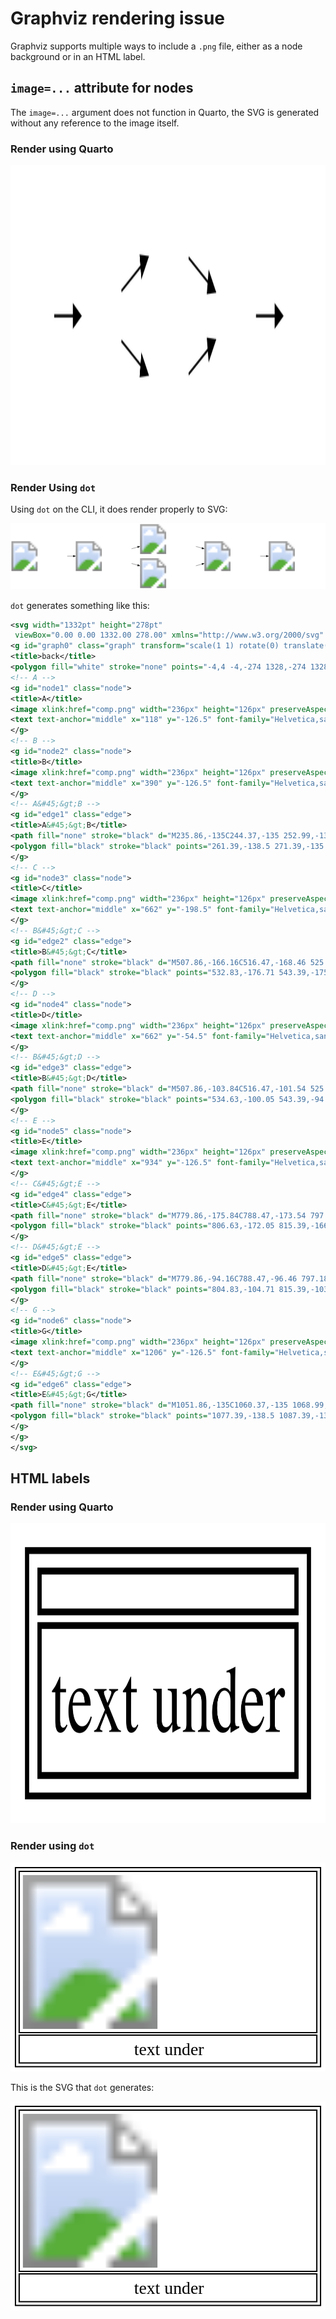 # Graphviz rendering issue

Graphviz supports multiple ways to include a `.png` file, either as a
node background or in an HTML label.

## `image=...` attribute for nodes

The `image=...` argument does not function in Quarto, the SVG is
generated without any reference to the image itself.

### Render using Quarto

<div>

<div>

<img src="graphviz_files/figure-commonmark/dot-figure-1.png"
style="width:7in;height:5in" />

</div>

</div>

### Render Using `dot`

Using `dot` on the CLI, it does render properly to SVG:

<?xml version="1.0" encoding="UTF-8" standalone="no"?>
<!-- Generated by graphviz version 8.1.0 (20230707.0739)
 -->
<!-- Title: back Pages: 1 -->
<svg width="1332pt" height="278pt" viewBox="0.00 0.00 1332.00 278.00" xmlns="http://www.w3.org/2000/svg" xmlns:xlink="http://www.w3.org/1999/xlink">
<g id="graph0" class="graph" transform="scale(1 1) rotate(0) translate(4 274)">
<title>
back
</title>
<polygon fill="white" stroke="none" points="-4,4 -4,-274 1328,-274 1328,4 -4,4"/>
<!-- A --> <g id="node1" class="node">
<title>
A
</title>
<image xlink:href="comp.png" width="236px" height="126px" preserveAspectRatio="xMinYMin meet" x="0" y="-198"/>
<text text-anchor="middle" x="118" y="-126.5" font-family="Helvetica,sans-Serif" font-size="20.00" fill="white">A</text>
</g> <!-- B --> <g id="node2" class="node">
<title>
B
</title>
<image xlink:href="comp.png" width="236px" height="126px" preserveAspectRatio="xMinYMin meet" x="272" y="-198"/>
<text text-anchor="middle" x="390" y="-126.5" font-family="Helvetica,sans-Serif" font-size="20.00" fill="white">B</text>
</g> <!-- A&#45;&gt;B --> <g id="edge1" class="edge">
<title>
A-\>B
</title>
<path fill="none" stroke="black" d="M235.86,-135C244.37,-135 252.99,-135 261.56,-135"/>
<polygon fill="black" stroke="black" points="261.39,-138.5 271.39,-135 261.39,-131.5 261.39,-138.5"/>
</g> <!-- C --> <g id="node3" class="node">
<title>
C
</title>
<image xlink:href="comp.png" width="236px" height="126px" preserveAspectRatio="xMinYMin meet" x="544" y="-270"/>
<text text-anchor="middle" x="662" y="-198.5" font-family="Helvetica,sans-Serif" font-size="20.00" fill="white">C</text>
</g> <!-- B&#45;&gt;C --> <g id="edge2" class="edge">
<title>
B-\>C
</title>
<path fill="none" stroke="black" d="M507.86,-166.16C516.47,-168.46 525.18,-170.78 533.85,-173.09"/>
<polygon fill="black" stroke="black" points="532.83,-176.71 543.39,-175.91 534.63,-169.95 532.83,-176.71"/>
</g> <!-- D --> <g id="node4" class="node">
<title>
D
</title>
<image xlink:href="comp.png" width="236px" height="126px" preserveAspectRatio="xMinYMin meet" x="544" y="-126"/>
<text text-anchor="middle" x="662" y="-54.5" font-family="Helvetica,sans-Serif" font-size="20.00" fill="white">D</text>
</g> <!-- B&#45;&gt;D --> <g id="edge3" class="edge">
<title>
B-\>D
</title>
<path fill="none" stroke="black" d="M507.86,-103.84C516.47,-101.54 525.18,-99.22 533.85,-96.91"/>
<polygon fill="black" stroke="black" points="534.63,-100.05 543.39,-94.09 532.83,-93.29 534.63,-100.05"/>
</g> <!-- E --> <g id="node5" class="node">
<title>
E
</title>
<image xlink:href="comp.png" width="236px" height="126px" preserveAspectRatio="xMinYMin meet" x="816" y="-198"/>
<text text-anchor="middle" x="934" y="-126.5" font-family="Helvetica,sans-Serif" font-size="20.00" fill="white">E</text>
</g> <!-- C&#45;&gt;E --> <g id="edge4" class="edge">
<title>
C-\>E
</title>
<path fill="none" stroke="black" d="M779.86,-175.84C788.47,-173.54 797.18,-171.22 805.85,-168.91"/>
<polygon fill="black" stroke="black" points="806.63,-172.05 815.39,-166.09 804.83,-165.29 806.63,-172.05"/>
</g> <!-- D&#45;&gt;E --> <g id="edge5" class="edge">
<title>
D-\>E
</title>
<path fill="none" stroke="black" d="M779.86,-94.16C788.47,-96.46 797.18,-98.78 805.85,-101.09"/>
<polygon fill="black" stroke="black" points="804.83,-104.71 815.39,-103.91 806.63,-97.95 804.83,-104.71"/>
</g> <!-- G --> <g id="node6" class="node">
<title>
G
</title>
<image xlink:href="comp.png" width="236px" height="126px" preserveAspectRatio="xMinYMin meet" x="1088" y="-198"/>
<text text-anchor="middle" x="1206" y="-126.5" font-family="Helvetica,sans-Serif" font-size="20.00" fill="white">G</text>
</g> <!-- E&#45;&gt;G --> <g id="edge6" class="edge">
<title>
E-\>G
</title>
<path fill="none" stroke="black" d="M1051.86,-135C1060.37,-135 1068.99,-135 1077.56,-135"/>
<polygon fill="black" stroke="black" points="1077.39,-138.5 1087.39,-135 1077.39,-131.5 1077.39,-138.5"/>
</g> </g>
</svg>

`dot` generates something like this:

``` svg
<svg width="1332pt" height="278pt"
 viewBox="0.00 0.00 1332.00 278.00" xmlns="http://www.w3.org/2000/svg" xmlns:xlink="http://www.w3.org/1999/xlink">
<g id="graph0" class="graph" transform="scale(1 1) rotate(0) translate(4 274)">
<title>back</title>
<polygon fill="white" stroke="none" points="-4,4 -4,-274 1328,-274 1328,4 -4,4"/>
<!-- A -->
<g id="node1" class="node">
<title>A</title>
<image xlink:href="comp.png" width="236px" height="126px" preserveAspectRatio="xMinYMin meet" x="0" y="-198"/>
<text text-anchor="middle" x="118" y="-126.5" font-family="Helvetica,sans-Serif" font-size="20.00" fill="white">A</text>
</g>
<!-- B -->
<g id="node2" class="node">
<title>B</title>
<image xlink:href="comp.png" width="236px" height="126px" preserveAspectRatio="xMinYMin meet" x="272" y="-198"/>
<text text-anchor="middle" x="390" y="-126.5" font-family="Helvetica,sans-Serif" font-size="20.00" fill="white">B</text>
</g>
<!-- A&#45;&gt;B -->
<g id="edge1" class="edge">
<title>A&#45;&gt;B</title>
<path fill="none" stroke="black" d="M235.86,-135C244.37,-135 252.99,-135 261.56,-135"/>
<polygon fill="black" stroke="black" points="261.39,-138.5 271.39,-135 261.39,-131.5 261.39,-138.5"/>
</g>
<!-- C -->
<g id="node3" class="node">
<title>C</title>
<image xlink:href="comp.png" width="236px" height="126px" preserveAspectRatio="xMinYMin meet" x="544" y="-270"/>
<text text-anchor="middle" x="662" y="-198.5" font-family="Helvetica,sans-Serif" font-size="20.00" fill="white">C</text>
</g>
<!-- B&#45;&gt;C -->
<g id="edge2" class="edge">
<title>B&#45;&gt;C</title>
<path fill="none" stroke="black" d="M507.86,-166.16C516.47,-168.46 525.18,-170.78 533.85,-173.09"/>
<polygon fill="black" stroke="black" points="532.83,-176.71 543.39,-175.91 534.63,-169.95 532.83,-176.71"/>
</g>
<!-- D -->
<g id="node4" class="node">
<title>D</title>
<image xlink:href="comp.png" width="236px" height="126px" preserveAspectRatio="xMinYMin meet" x="544" y="-126"/>
<text text-anchor="middle" x="662" y="-54.5" font-family="Helvetica,sans-Serif" font-size="20.00" fill="white">D</text>
</g>
<!-- B&#45;&gt;D -->
<g id="edge3" class="edge">
<title>B&#45;&gt;D</title>
<path fill="none" stroke="black" d="M507.86,-103.84C516.47,-101.54 525.18,-99.22 533.85,-96.91"/>
<polygon fill="black" stroke="black" points="534.63,-100.05 543.39,-94.09 532.83,-93.29 534.63,-100.05"/>
</g>
<!-- E -->
<g id="node5" class="node">
<title>E</title>
<image xlink:href="comp.png" width="236px" height="126px" preserveAspectRatio="xMinYMin meet" x="816" y="-198"/>
<text text-anchor="middle" x="934" y="-126.5" font-family="Helvetica,sans-Serif" font-size="20.00" fill="white">E</text>
</g>
<!-- C&#45;&gt;E -->
<g id="edge4" class="edge">
<title>C&#45;&gt;E</title>
<path fill="none" stroke="black" d="M779.86,-175.84C788.47,-173.54 797.18,-171.22 805.85,-168.91"/>
<polygon fill="black" stroke="black" points="806.63,-172.05 815.39,-166.09 804.83,-165.29 806.63,-172.05"/>
</g>
<!-- D&#45;&gt;E -->
<g id="edge5" class="edge">
<title>D&#45;&gt;E</title>
<path fill="none" stroke="black" d="M779.86,-94.16C788.47,-96.46 797.18,-98.78 805.85,-101.09"/>
<polygon fill="black" stroke="black" points="804.83,-104.71 815.39,-103.91 806.63,-97.95 804.83,-104.71"/>
</g>
<!-- G -->
<g id="node6" class="node">
<title>G</title>
<image xlink:href="comp.png" width="236px" height="126px" preserveAspectRatio="xMinYMin meet" x="1088" y="-198"/>
<text text-anchor="middle" x="1206" y="-126.5" font-family="Helvetica,sans-Serif" font-size="20.00" fill="white">G</text>
</g>
<!-- E&#45;&gt;G -->
<g id="edge6" class="edge">
<title>E&#45;&gt;G</title>
<path fill="none" stroke="black" d="M1051.86,-135C1060.37,-135 1068.99,-135 1077.56,-135"/>
<polygon fill="black" stroke="black" points="1077.39,-138.5 1087.39,-135 1077.39,-131.5 1077.39,-138.5"/>
</g>
</g>
</svg>
```

## HTML labels

### Render using Quarto

<div>

<div>

<img src="graphviz_files/figure-commonmark/dot-figure-2.png"
style="width:7in;height:5in" />

</div>

</div>

### Render using `dot`

<?xml version="1.0" encoding="UTF-8" standalone="no"?>
<!-- Generated by graphviz version 8.1.0 (20230707.0739)
 -->
<!-- Pages: 1 -->
<svg width="720pt" height="478pt" viewBox="0.00 0.00 720.00 477.64" xmlns="http://www.w3.org/2000/svg" xmlns:xlink="http://www.w3.org/1999/xlink">
<g id="graph0" class="graph" transform="scale(2.83465 2.83465) rotate(0) translate(4 164.5)">
<polygon fill="white" stroke="none" points="-4,4 -4,-164.5 250,-164.5 250,4 -4,4"/>
<!-- root --> <g id="node1" class="node">
<title>
root
</title>
<polygon fill="none" stroke="black" points="3,-27.5 3,-157.5 243,-157.5 243,-27.5 3,-27.5"/>
<image xlink:href="comp.png" width="234px" height="124px" preserveAspectRatio="xMinYMin meet" x="6" y="-154.5"/>
<polygon fill="none" stroke="black" points="3,-3 3,-25.5 243,-25.5 243,-3 3,-3"/>
<text text-anchor="start" x="95.62" y="-9.2" font-family="Times,serif" font-size="14.00">text
under</text>
<polygon fill="none" stroke="black" points="0,0 0,-160.5 246,-160.5 246,0 0,0"/>
</g> </g>
</svg>

This is the SVG that `dot` generates:

<svg width="720pt" height="478pt" viewBox="0.00 0.00 720.00 477.64" xmlns="http://www.w3.org/2000/svg" xmlns:xlink="http://www.w3.org/1999/xlink">
<g id="graph0" class="graph" transform="scale(2.83465 2.83465) rotate(0) translate(4 164.5)">
<polygon fill="white" stroke="none" points="-4,4 -4,-164.5 250,-164.5 250,4 -4,4"/>
<!-- root --> <g id="node1" class="node">
<title>
root
</title>
<polygon fill="none" stroke="black" points="3,-27.5 3,-157.5 243,-157.5 243,-27.5 3,-27.5"/>
<image xlink:href="comp.png" width="234px" height="124px" preserveAspectRatio="xMinYMin meet" x="6" y="-154.5"/>
<polygon fill="none" stroke="black" points="3,-3 3,-25.5 243,-25.5 243,-3 3,-3"/>
<text text-anchor="start" x="95.62" y="-9.2" font-family="Times,serif" font-size="14.00">text
under</text>
<polygon fill="none" stroke="black" points="0,0 0,-160.5 246,-160.5 246,0 0,0"/>
</g> </g>
</svg>
